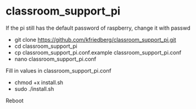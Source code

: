 # classroom_support_pi

If the pi still has the default password of raspberry, change it with passwd

* git clone https://github.com/kfriedberg/classroom_support_pi.git
* cd classroom_support_pi
* cp classroom_support_pi.conf.example classroom_support_pi.conf
* nano classroom_support_pi.conf

Fill in values in classroom_support_pi.conf

* chmod +x install.sh
* sudo ./install.sh

Reboot
